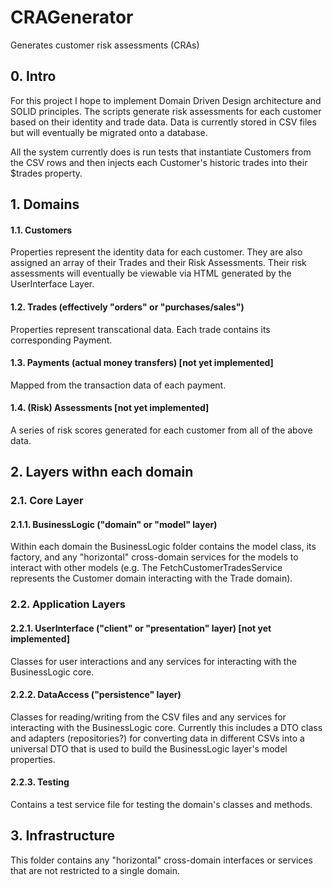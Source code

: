 # CRAGenerator
Generates customer risk assessments (CRAs)

## 0. Intro

For this project I hope to implement Domain Driven Design architecture and SOLID principles. The scripts generate risk assessments for each customer based on their identity and trade data. Data is currently stored in CSV files but will eventually be migrated onto a database.  

All the system currently does is run tests that instantiate Customers from the CSV rows and then injects each Customer's historic trades into their $trades property.

## 1. Domains

#### 1.1. Customers

Properties represent the identity data for each customer. They are also assigned an array of their Trades and their Risk Assessments. Their risk assessments will eventually be viewable via HTML generated by the UserInterface Layer.

#### 1.2. Trades (effectively "orders" or "purchases/sales")

Properties represent transcational data. Each trade contains its corresponding Payment.

#### 1.3. Payments (actual money transfers) [not yet implemented]

Mapped from the transaction data of each payment.

#### 1.4. (Risk) Assessments [not yet implemented]

A series of risk scores generated for each customer from all of the above data.

## 2. Layers withn each domain

### 2.1. Core Layer

#### 2.1.1. BusinessLogic ("domain" or "model" layer)

Within each domain the BusinessLogic folder contains the model class, its factory, and any "horizontal" cross-domain services for the models to interact with other models (e.g. The FetchCustomerTradesService represents the Customer domain interacting with the Trade domain).

### 2.2. Application Layers

#### 2.2.1. UserInterface ("client" or "presentation" layer) [not yet implemented]

Classes for user interactions and any services for interacting with the BusinessLogic core.

#### 2.2.2. DataAccess ("persistence" layer)

Classes for reading/writing from the CSV files and any services for interacting with the BusinessLogic core. Currently this includes a DTO class and adapters (repositories?) for converting data in different CSVs into a universal DTO that is used to build the BusinessLogic layer's model properties.

#### 2.2.3. Testing

Contains a test service file for testing the domain's classes and methods.

## 3. Infrastructure

This folder contains any "horizontal" cross-domain interfaces or services that are not restricted to a single domain.

